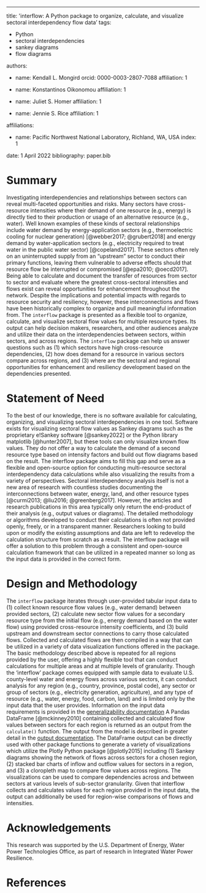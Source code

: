 ---
title: 'interflow: A Python package to organize, calculate, and visualize sectoral interdependency flow data’
tags:
  - Python
  - sectoral interdependencies
  - sankey diagrams
  - flow diagrams


authors:
  - name: Kendall L. Mongird
    orcid: 0000-0003-2807-7088
    affiliation: 1

  - name: Konstantinos Oikonomou
    affiliation: 1

  - name: Juliet S. Homer
    affiliation: 1

  - name: Jennie S. Rice
    affiliation: 1


affiliations:
 - name: Pacific Northwest National Laboratory, Richland, WA, USA
   index: 1

date: 1 April 2022
bibliography: paper.bib

# Summary
Investigating interdependencies and relationships between sectors can reveal multi-faceted opportunities and risks. Many sectors have cross-resource intensities where their demand of one resource (e.g., energy) is directly tied to their production or usage of an alternative resource (e.g., water). Well known examples of these kinds of sectoral relationships include water demand by energy-application sectors (e.g., thermoelectric cooling for nuclear generation) [@webber2017; @grubert2018] and energy demand by water-application sectors (e.g., electricity required to treat water in the public water sector) [@copeland2017]. These sectors often rely on an uninterrupted supply from an “upstream” sector to conduct their primary functions, leaving them vulnerable to adverse effects should that resource flow be interrupted or compromised [@epa2010; @oecd2017]. Being able to calculate and document the transfer of resources from sector to sector and evaluate where the greatest cross-sectoral intensities and flows exist can reveal opportunities for enhancement throughout the network. Despite the implications and potential impacts with regards to resource security and resiliency, however, these interconnections and flows have been historically complex to organize and pull meaningful information from. 
The `interflow` package is presented as a flexible tool to organize, calculate, and visualize sectoral flow values for multiple resource types. Its output can help decision makers, researchers, and other audiences analyze and utilize their data on the interdependencies between sectors, within sectors, and across regions. The `interflow` package can help us answer questions such as (1) which sectors have high cross-resource dependencies, (2) how does demand for a resource in various sectors compare across regions, and (3) where are the sectoral and regional opportunities for enhancement and resiliency development based on the dependencies presented. 

# Statement of Need
To the best of our knowledge, there is no software available for calculating, organizing, and visualizing sectoral interdependencies in one tool. Software exists for visualizing sectoral flow values as Sankey diagrams such as the proprietary e!Sankey software [@sankey2022] or the Python library matplotlib [@hunter2007], but these tools can only visualize known flow values. They do not offer a way to calculate the demand of a second resource type based on intensity factors and build out flow diagrams based on the result. The interflow package aims to fill this gap and serve as a flexible and open-source option for conducting multi-resource sectoral interdependency data calculations while also visualizing the results from a variety of perspectives. 
Sectoral interdependency analysis itself is not a new area of research with countless studies documenting the interconnections between water, energy, land, and other resource types [@curmi2013; @liu2016; @greenberg2017]. However, the articles and research publications in this area typically only return the end-product of their analysis (e.g., output values or diagrams). The detailed methodology or algorithms developed to conduct their calculations is often not provided openly, freely, or in a transparent manner. Researchers looking to build upon or modify the existing assumptions and data are left to redevelop the calculation structure from scratch as a result. The interflow package will offer a solution to this problem through a consistent and open-source calculation framework that can be utilized in a repeated manner so long as the input data is provided in the correct form. 
# Design and Methodology
The `interflow` package iterates through user-provided tabular input data to (1) collect known resource flow values (e.g., water demand) between provided sectors, (2) calculate new sector flow values for a secondary resource type from the initial flow (e.g., energy demand based on the water flow) using provided cross-resource intensity coefficients, and (3) build upstream and downstream sector connections to carry those calculated flows. Collected and calculated flows are then compiled in a way that can be utilized in a variety of data visualization functions offered in the package. 
The basic methodology described above is repeated for all regions provided by the user, offering a highly flexible tool that can conduct calculations for multiple areas and at multiple levels of granularity. Though the ‘interflow’ package comes equipped with sample data to evaluate U.S. county-level water and energy flows across various sectors, it can conduct analysis for any region (e.g., country, province, postal code), any sector or group of sectors (e.g., electricity generation, agriculture), and any type of resource (e.g., water, energy, food, carbon, land) and is limited only by the input data that the user provides. Information on the input data requirements is provided in the [generalizability documentation]( https://kmongird.github.io/interflow/user_guide.html#generalizability)
A Pandas DataFrame [@mckinney2010] containing collected and calculated flow values between sectors for each region is returned as an output from the `calculate()` function. The output from the model is described in greater detail in the [output documentation]( https://kmongird.github.io/interflow/user_guide.html#key-outputs). The DataFrame output can be directly used with other package functions to generate a variety of visualizations which utilize the Plotly Python package [@plotly2015] including (1) Sankey diagrams showing the network of flows across sectors for a chosen region, (2) stacked bar charts of inflow and outflow values for sectors in a region, and (3) a cloropleth map to compare flow values across regions. The visualizations can be used to compare dependencies across and between sectors at various levels of sub-sector granularity. Given that interflow collects and calculates values for each region provided in the input data, the output can additionally be used for region-wise comparisons of flows and intensities.

# Acknowledgements
This research was supported by the U.S. Department of Energy, Water Power Technologies Office, as part of research in Integrated Water Power Resilience.

# References
